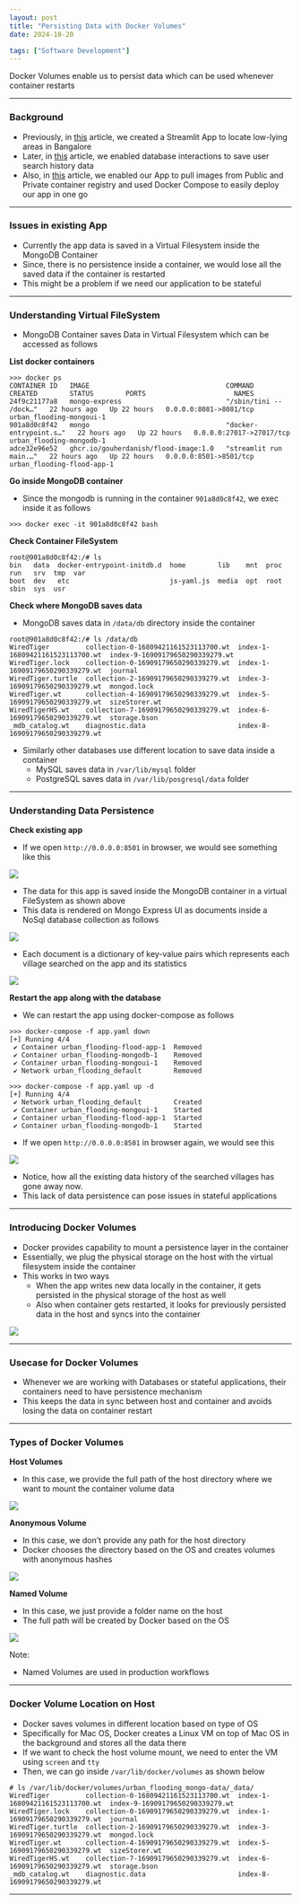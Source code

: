 ```yaml
---
layout: post
title: "Persisting Data with Docker Volumes"
date: 2024-10-20

tags: ["Software Development"]
---
```


Docker Volumes enable us to persist data which can be used whenever container restarts

---

### Background

- Previously, in [this](https://gouherdanish.github.io/2024/09/25/low-lying-areas-mapping.html) article, we created a Streamlit App  to locate low-lying areas in Bangalore 
- Later, in [this](https://gouherdanish.github.io/2024/10/12/mongodb.html) article, we enabled database interactions to save user search history data 
- Also, in [this](https://gouherdanish.github.io/2024/10/19/public-vs-private-registry.html) article, we enabled our App to pull images from Public and Private container registry and used Docker Compose to easily deploy our app in one go

---

### Issues in existing App

- Currently the app data is saved in a Virtual Filesystem inside the MongoDB Container
- Since, there is no persistence inside a container, we would lose all the saved data if the container is restarted
- This might be a problem if we need our application to be stateful

---
### Understanding Virtual FileSystem

- MongoDB Container saves Data in Virtual Filesystem which can be accessed as follows

**List docker containers**
``` 
>>> docker ps
CONTAINER ID   IMAGE                                  COMMAND                  CREATED        STATUS        PORTS                      NAMES
24f9c21177a8   mongo-express                          "/sbin/tini -- /dock…"   22 hours ago   Up 22 hours   0.0.0.0:8081->8081/tcp     urban_flooding-mongoui-1
901a8d0c8f42   mongo                                  "docker-entrypoint.s…"   22 hours ago   Up 22 hours   0.0.0.0:27017->27017/tcp   urban_flooding-mongodb-1
adce32e96e52   ghcr.io/gouherdanish/flood-image:1.0   "streamlit run main.…"   22 hours ago   Up 22 hours   0.0.0.0:8501->8501/tcp     urban_flooding-flood-app-1
```

**Go inside MongoDB container**
- Since the mongodb is running in the container `901a8d0c8f42`, we exec inside it as follows
```
>>> docker exec -it 901a8d0c8f42 bash
```

**Check Container FileSystem**
```
root@901a8d0c8f42:/# ls
bin   data  docker-entrypoint-initdb.d  home        lib    mnt  proc  run   srv  tmp  var
boot  dev   etc                         js-yaml.js  media  opt  root  sbin  sys  usr
```

**Check where MongoDB saves data**

- MongoDB saves data in `/data/db` directory inside the container
```
root@901a8d0c8f42:/# ls /data/db   
WiredTiger         collection-0-16809421161523113700.wt  index-1-16809421161523113700.wt  index-9-16909179650290339279.wt
WiredTiger.lock    collection-0-16909179650290339279.wt  index-1-16909179650290339279.wt  journal
WiredTiger.turtle  collection-2-16909179650290339279.wt  index-3-16909179650290339279.wt  mongod.lock
WiredTiger.wt      collection-4-16909179650290339279.wt  index-5-16909179650290339279.wt  sizeStorer.wt
WiredTigerHS.wt    collection-7-16909179650290339279.wt  index-6-16909179650290339279.wt  storage.bson
_mdb_catalog.wt    diagnostic.data                       index-8-16909179650290339279.wt
```

- Similarly other databases use different location to save data inside a container
  - MySQL saves data in `/var/lib/mysql` folder
  - PostgreSQL saves data in `/var/lib/posgresql/data` folder

---

### Understanding Data Persistence

**Check existing app**
- If we open `http://0.0.0.0:8501` in browser, we would see something like this

<img src="{{site.url}}/images/dkrv/existing_app.png">

- The data for this app is saved inside the MongoDB container in a virtual FileSystem as shown above 
- This data is rendered on Mongo Express UI as documents inside a NoSql database collection as follows

<img src="{{site.url}}/images/dkrv/existing_data.png">

- Each document is a dictionary of key-value pairs which represents each village searched on the app and its statistics
<img src="{{site.url}}/images/dkrv/existing_data_point.png">

**Restart the app along with the database**
- We can restart the app using docker-compose as follows

```
>>> docker-compose -f app.yaml down 
[+] Running 4/4
 ✔ Container urban_flooding-flood-app-1  Removed 
 ✔ Container urban_flooding-mongodb-1    Removed 
 ✔ Container urban_flooding-mongoui-1    Removed 
 ✔ Network urban_flooding_default        Removed 

>>> docker-compose -f app.yaml up -d
[+] Running 4/4
 ✔ Network urban_flooding_default        Created
 ✔ Container urban_flooding-mongoui-1    Started
 ✔ Container urban_flooding-flood-app-1  Started
 ✔ Container urban_flooding-mongodb-1    Started 
```

- If we open `http://0.0.0.0:8501` in browser again, we would see this

<img src="{{site.url}}/images/dkrv/restarted_app.png">

- Notice, how all the existing data history of the searched villages has gone away now.
- This lack of data persistence can pose issues in stateful applications

---
### Introducing Docker Volumes

- Docker provides capability to mount a persistence layer in the container 
- Essentially, we plug the physical storage on the host with the virtual filesystem inside the container
- This works in two ways
  - When the app writes new data locally in the container, it gets persisted in the physical storage of the host as well
  - Also when container gets restarted, it looks for previously persisted data in the host and syncs into the container

<img src="{{site.url}}/images/dkrv/docker_volume.png">

---
### Usecase for Docker Volumes

- Whenever we are working with Databases or stateful applications, their containers need to have persistence mechanism
- This keeps the data in sync between host and container and avoids losing the data on container restart

---
### Types of Docker Volumes

**Host Volumes**
- In this case, we provide the full path of the host directory where we want to mount the container volume data

<img src="{{site.url}}/images/dkrv/host_volume.png">

**Anonymous Volume**
- In this case, we don't provide any path for the host directory
- Docker chooses the directory based on the OS and creates volumes with anonymous hashes

<img src="{{site.url}}/images/dkrv/anonymous_volume.png">

**Named Volume**
- In this case, we just provide a folder name on the host
- The full path will be created by Docker based on the OS

<img src="{{site.url}}/images/dkrv/named_volume.png">

Note:
- Named Volumes are used in production workflows

---
### Docker Volume Location on Host
- Docker saves volumes in different location based on type of OS
- Specifically for Mac OS, Docker creates a Linux VM on top of Mac OS in the background and stores all the data there
- If we want to check the host volume mount, we need to enter the VM using `screen` and `tty` 
- Then, we can go inside `/var/lib/docker/volumes` as shown below

```
# ls /var/lib/docker/volumes/urban_flooding_mongo-data/_data/
WiredTiger         collection-0-16809421161523113700.wt  index-1-16809421161523113700.wt  index-9-16909179650290339279.wt
WiredTiger.lock    collection-0-16909179650290339279.wt  index-1-16909179650290339279.wt  journal
WiredTiger.turtle  collection-2-16909179650290339279.wt  index-3-16909179650290339279.wt  mongod.lock
WiredTiger.wt      collection-4-16909179650290339279.wt  index-5-16909179650290339279.wt  sizeStorer.wt
WiredTigerHS.wt    collection-7-16909179650290339279.wt  index-6-16909179650290339279.wt  storage.bson
_mdb_catalog.wt    diagnostic.data                       index-8-16909179650290339279.wt
```

---